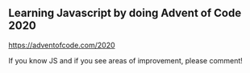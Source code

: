 ## Learning Javascript by doing Advent of Code 2020

https://adventofcode.com/2020

If you know JS and if you see areas of improvement, please comment!

